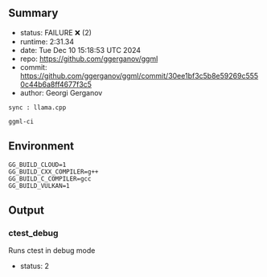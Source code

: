 ## Summary

- status:  FAILURE ❌ (2)
- runtime: 2:31.34
- date:    Tue Dec 10 15:18:53 UTC 2024
- repo:    https://github.com/ggerganov/ggml
- commit:  https://github.com/ggerganov/ggml/commit/30ee1bf3c5b8e59269c5550c44b6a8ff4677f3c5
- author:  Georgi Gerganov
```
sync : llama.cpp

ggml-ci
```

## Environment

```
GG_BUILD_CLOUD=1
GG_BUILD_CXX_COMPILER=g++
GG_BUILD_C_COMPILER=gcc
GG_BUILD_VULKAN=1
```

## Output

### ctest_debug

Runs ctest in debug mode
- status: 2
```

```

